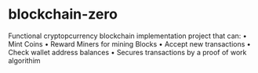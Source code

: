 # blockchain-zero
Functional cryptopcurrency blockchain implementation project that can:
• Mint Coins
• Reward Miners for mining Blocks
• Accept new transactions
• Check wallet address balances
• Secures transactions by a proof of work algorithim 